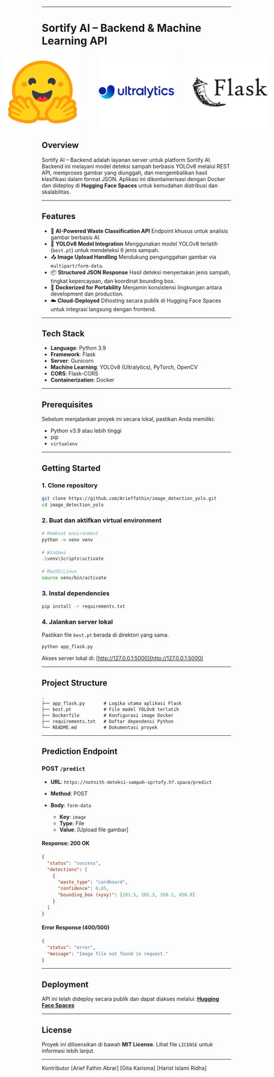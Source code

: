 

---

# Sortify AI – Backend & Machine Learning API

<p align="center" style="display: flex; justify-content: center; align-items: center; gap: 50px;">
  <img src="Image/huggingface.png" alt="Hugging Face" width="200"/>
  <img src="Image/ultralyticslogo.png" alt="Ultralytics" width="200"/>
  <img src="Image/flasklogo.png" alt="Flask" width="200"/>
</p>


## Overview

Sortify AI – Backend adalah layanan server untuk platform Sortify AI. Backend ini melayani model deteksi sampah berbasis YOLOv8 melalui REST API, memproses gambar yang diunggah, dan mengembalikan hasil klasifikasi dalam format JSON. Aplikasi ini dikontainerisasi dengan Docker dan dideploy di **Hugging Face Spaces** untuk kemudahan distribusi dan skalabilitas.

---

## Features

* 🤖 **AI-Powered Waste Classification API**
  Endpoint khusus untuk analisis gambar berbasis AI.
* 🧠 **YOLOv8 Model Integration**
  Menggunakan model YOLOv8 terlatih (`best.pt`) untuk mendeteksi 6 jenis sampah.
* 📤 **Image Upload Handling**
  Mendukung pengunggahan gambar via `multipart/form-data`.
* 📦 **Structured JSON Response**
  Hasil deteksi menyertakan jenis sampah, tingkat kepercayaan, dan koordinat bounding box.
* 🐳 **Dockerized for Portability**
  Menjamin konsistensi lingkungan antara development dan production.
* ☁️ **Cloud-Deployed**
  Dihosting secara publik di Hugging Face Spaces untuk integrasi langsung dengan frontend.

---

## Tech Stack

* **Language**: Python 3.9
* **Framework**: Flask
* **Server**: Gunicorn
* **Machine Learning**: YOLOv8 (Ultralytics), PyTorch, OpenCV
* **CORS**: Flask-CORS
* **Containerization**: Docker

---

## Prerequisites

Sebelum menjalankan proyek ini secara lokal, pastikan Anda memiliki:

* Python v3.9 atau lebih tinggi
* pip 
* `virtualenv` 

---

## Getting Started

### 1. Clone repository

```bash
git clone https://github.com/Arieffathin/image_detection_yolo.git
cd image_detection_yolo
```

### 2. Buat dan aktifkan virtual environment

```bash
# Membuat environment
python -m venv venv

# Windows
.\venv\Scripts\activate

# MacOS/Linux
source venv/bin/activate
```

### 3. Instal dependencies

```bash
pip install -r requirements.txt
```

### 4. Jalankan server lokal

Pastikan file `best.pt` berada di direktori yang sama.

```bash
python app_flask.py
```

Akses server lokal di: [http://127.0.0.1:5000](http://127.0.0.1:5000)

---

## Project Structure

```
.
├── app_flask.py       # Logika utama aplikasi Flask
├── best.pt            # File model YOLOv8 terlatih
├── Dockerfile         # Konfigurasi image Docker
├── requirements.txt   # Daftar dependensi Python
└── README.md          # Dokumentasi proyek
```

---

## Prediction Endpoint

### POST `/predict`

* **URL**:
  `https://notnith-deteksi-sampah-sprtofy.hf.space/predict`
* **Method**: POST
* **Body**: `form-data`

  * **Key**: `image`
  * **Type**: File
  * **Value**: \[Upload file gambar]

####  Response: 200 OK

```json
{
  "status": "success",
  "detections": [
    {
      "waste_type": "cardboard",
      "confidence": 0.85,
      "bounding_box (xyxy)": [101.5, 202.3, 350.1, 450.9]
    }
  ]
}
```

####  Error Response (400/500)

```json
{
  "status": "error",
  "message": "Image file not found in request."
}
```

---

## Deployment

API ini telah dideploy secara publik dan dapat diakses melalui:
**[Hugging Face Spaces](https://huggingface.co/spaces/Notnith/Deteksi-sampah_sprtofy)**



---

## License

Proyek ini dilisensikan di bawah **MIT License**. Lihat file `LICENSE` untuk informasi lebih lanjut.

---

Kontributor [Arief Fathin Abrar] [Gita Karisma] [Harist Islami Ridha]
